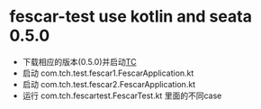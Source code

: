 # fescar-test use kotlin and seata 0.5.0


- 下载相应的版本(0.5.0)并启动[TC](https://github.com/seata/seata/releases)
- 启动 com.tch.test.fescar1.FescarApplication.kt
- 启动 com.tch.test.fescar2.FescarApplication.kt
- 运行 com.tch.fescartest.FescarTest.kt 里面的不同case
